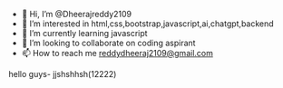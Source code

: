 - 👋 Hi, I’m @Dheerajreddy2109
- 👀 I’m interested in html,css,bootstrap,javascript,ai,chatgpt,backend
- 🌱 I’m currently learning javascript
- 💞️ I’m looking to collaborate on coding aspirant
- 📫 How to reach me reddydheeraj2109@gmail.com

hello guys- jjshshhsh(12222)

<!---
Dheerajreddy2109/Dheerajreddy2109 is a ✨ special ✨ repository because its `README.md` (this file) appears on your GitHub profile.
You can click the Preview link to take a look at your changes.
--->
